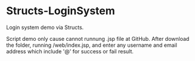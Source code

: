 # Structs-LoginSystem
Login system demo via Structs.

Script demo only cause cannot runnung .jsp file at GitHub.
After download the folder, running /web/index.jsp, and enter any username and email address which include '@' for success or fail result.
